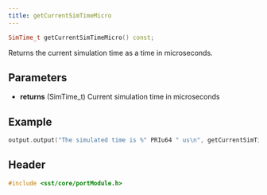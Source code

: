 ```yaml
---
title: getCurrentSimTimeMicro
---
```


```cpp
SimTime_t getCurrentSimTimeMicro() const;
```

Returns the current simulation time as a time in microseconds. 

## Parameters
* **returns** (SimTime_t) Current simulation time in microseconds


## Example

<!--- SOURCE_CODE: None --->
```cpp
output.output("The simulated time is %" PRIu64 " us\n", getCurrentSimTimeMicro());
```

## Header
```cpp
#include <sst/core/portModule.h>
```
